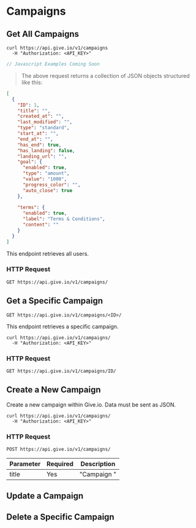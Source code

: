# Campaigns

## Get All Campaigns

```shell
curl https://api.give.io/v1/campaigns
  -H "Authorization: <API_KEY>"
```

```javascript
// Javascript Examples Coming Soon
```

> The above request returns a collection of JSON objects structured like this:

```json
[
  {
    "ID": 1,
    "title": "",
    "created_at": "",
    "last_modified": "",
    "type": "standard",
    "start_at": "",
    "end_at": "",
    "has_end": true,
    "has_landing": false,
    "landing_url": "",
    "goal": {
      "enabled": true,
      "type": "amount",
      "value": "1000",
      "progress_color": "",
      "auto_close": true
    },
    
    "terms": {
      "enabled": true,
      "label": "Terms & Conditions",
      "content": ""
    }
  }
]
```

This endpoint retrieves all users.

### HTTP Request

`GET https://api.give.io/v1/campaigns/`


## Get a Specific Campaign

`GET https://api.give.io/v1/campaigns/<ID>/`

This endpoint retrieves a specific campaign.

```shell
curl https://api.give.io/v1/campaigns/
  -H "Authorization: <API_KEY>"
```

### HTTP Request

`GET https://api.give.io/v1/campaigns/ID/`

## Create a New Campaign

Create a new campaign within Give.io. Data must be sent as JSON.

```shell
curl https://api.give.io/v1/campaigns/
  -H "Authorization: <API_KEY>"
```

### HTTP Request

`POST https://api.give.io/v1/campaigns/`

Parameter | Required | Description
--------- | -------- | -----------
title | Yes | "Campaign <ID>" | The title of the campaign. 


## Update a Campaign

## Delete a Specific Campaign
